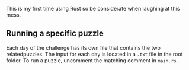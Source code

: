 This is my first time using Rust so be considerate when laughing at this mess.

## Running a specific puzzle

Each day of the challenge has its own file that contains the two relatedpuzzles. The input for each day is located in a `.txt` file in the root folder.
To run a puzzle, uncomment the matching comment in `main.rs`.